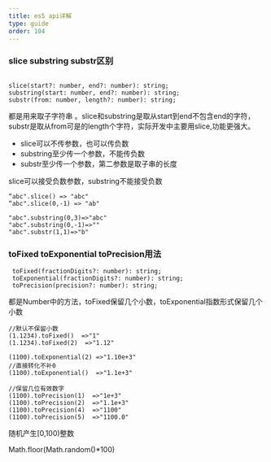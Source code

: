 ```yaml
---
title: es5 api详解
type: guide
order: 104
---
```


### slice substring substr区别

```

slice(start?: number, end?: number): string;
substring(start: number, end?: number): string;
substr(from: number, length?: number): string;
```

都是用来取子字符串 。slice和substring是取从start到end不包含end的字符，substr是取从from可是的length个字符，实际开发中主要用slice,功能更强大。

- slice可以不传参数，也可以传负数
- substring至少传一个参数，不能传负数
- substr至少传一个参数，第二参数是取子串的长度

 slice可以接受负数参数，substring不能接受负数

```
“abc".slice() => "abc"
“abc".slice(0,-1) => "ab"

"abc".substring(0,3)=>"abc"
"abc".substring(0,-1)=>""
"abc".substr(1,1)=>"b"
```

### toFixed toExponential toPrecision用法

```
 toFixed(fractionDigits?: number): string;
 toExponential(fractionDigits?: number): string;
 toPrecision(precision?: number): string;
```

都是Number中的方法，toFixed保留几个小数，toExponential指数形式保留几个小数

```
//默认不保留小数
(1.1234).toFixed()  =>"1"
(1.1234).toFixed(2)  =>"1.12"

(1100).toExponential(2) =>"1.10e+3"
//直接转化不补0
(1100).toExponential()  =>"1.1e+3"

//保留几位有效数字
(1100).toPrecision(1)  =>"1e+3"
(1100).toPrecision(2)  =>"1.1e+3"
(1100).toPrecision(4)  =>"1100"
(1100).toPrecision(5)  =>"1100.0"
```

随机产生[0,100)整数

Math.floor(Math.random()*100)

